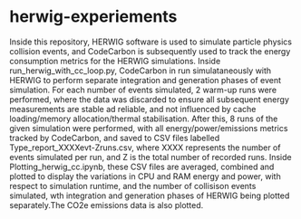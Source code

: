 # herwig-experiements

Inside this repository, HERWIG software is used to simulate particle physics collision events, and CodeCarbon is subsequently used to track the energy consumption metrics for the HERWIG simulations. Inside run_herwig_with_cc_loop.py, CodeCarbon in run simulataneously with HERWIG to perform separate integration and generation phases of event simulation. For each number of events simulated, 2 warm-up runs were performed, where the data was discarded to ensure all subsequent energy measurements are stable ad reliable, and not influenced by cache loading/memory allocation/thermal stabilisation. After this, 8 runs of the given simulation were performed, with all energy/power/emissions metrics tracked by CodeCarbon, and saved to CSV files labelled Type_report_XXXXevt-Zruns.csv, where XXXX represents the number of events simulated per run, and Z is the total number of recorded runs. Inside Plotting_herwig_cc.ipynb, these CSV files are averaged, combined and plotted to display the variations in CPU and RAM energy and power, with respect to simulation runtime, and the number of collisison events simulated, wth integration and generation phases of HERWIG being plotted separately.The CO2e emissions data is also plotted. 
